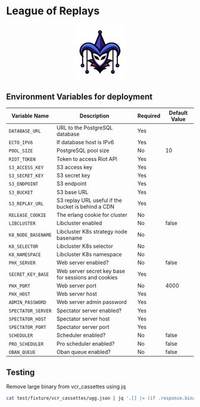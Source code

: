 # League of Replays

<p align="center">
  <a href="https://plausible.io/">
    <img src="https://raw.githubusercontent.com/mrdotb/leagueofreplays/main/priv/static/images/logo.svg" width="140px" alt="League of Replays" />
  </a>
</p>

## Environment Variables for deployment

| Variable Name      | Description                                         | Required | Default Value |
|--------------------|-----------------------------------------------------|----------|---------------|
| `DATABASE_URL`     | URL to the PostgreSQL database                      | Yes      |               |
| `ECTO_IPV6`        | If database host is IPv6                            | Yes      |               |
| `POOL_SIZE`        | PostgreSQL pool size                                | No       | 10            |
| `RIOT_TOKEN`       | Token to access Riot API                            | Yes      |               |
| `S3_ACCESS_KEY`    | S3 access key                                       | Yes      |               |
| `S3_SECRET_KEY`    | S3 secret key                                       | Yes      |               |
| `S3_ENDPOINT`      | S3 endpoint                                         | Yes      |               |
| `S3_BUCKET`        | S3 base URL                                         | Yes      |               |
| `S3_REPLAY_URL`    | S3 replay URL useful if the bucket is behind a CDN  | Yes      |               |
| `RELEASE_COOKIE`   | The erlang cookie for cluster                       | No       |               |
| `LIBCLUSTER`       | Libcluster enabled                                  | No       | false         |
| `K8_NODE_BASENAME` | Libcluster K8s strategy node basename               | No       |               |
| `K8_SELECTOR`      | Libcluster K8s selector                             | No       |               |
| `K8_NAMESPACE`     | Libcluster K8s namespace                            | No       |               |
| `PHX_SERVER`       | Web server enabled?                                 | No       | false         |
| `SECRET_KEY_BASE`  | Web server secret key base for sessions and cookies | Yes      |               |
| `PHX_PORT`         | Web server port                                     | No       | 4000          |
| `PHX_HOST`         | Web server host                                     | Yes      |               |
| `ADMIN_PASSWORD`   | Web server admin password                           | Yes      |               |
| `SPECTATOR_SERVER` | Spectator server enabled?                           | Yes      |               |
| `SPECTATOR_HOST`   | Spectator server host                               | Yes      |               |
| `SPECTATOR_PORT`   | Spectator server port                               | Yes      |               |
| `SCHEDULER`        | Scheduler enabled?                                  | No       | false         |
| `PRO_SCHEDULER`    | Pro scheduler enabled?                              | No       | false         |
| `OBAN_QUEUE`       | Oban queue enabled?                                 | No       | false         |

## Testing

Remove large binary from vcr_cassettes using jq

```bash
cat test/fixture/vcr_cassettes/ugg.json | jq '.[] |= (if .response.binary == true then .response.body = "g20AAAAA" else . end)'
```
